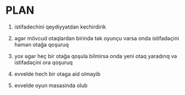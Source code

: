 # PLAN

1. istifadechini qeydiyyatdan kechirdirik
2. əgər mövcud otaqlardan birində tək oyunçu varsa onda istifadəçini həmən otağa qoşuruq
3. yox əgər heç bir otağa qoşula bilmirsə onda yeni otaq yaradırıq və istifadəçini ora qoşuruq


1. evvelde hech bir otaga aid olmayib
2. evvelde oyun masasinda olub